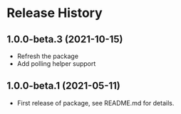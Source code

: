 # Release History

## 1.0.0-beta.3 (2021-10-15)
- Refresh the package
- Add polling helper support

## 1.0.0-beta.1 (2021-05-11)

- First release of package, see README.md for details.
